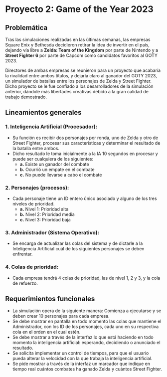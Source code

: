 # Proyecto 2: Game of the Year 2023

## Problemática

Tras las simulaciones realizadas en las últimas semanas, las empresas Square Enix y Bethesda decidieron retirar la idea de invertir en el país, dejando vía libre a **Zelda: Tears of the Kingdom** por parte de Nintendo y a **Street Fighter 6** por parte de Capcom como candidatos favoritos al GOTY 2023.

Directores de ambas empresas se reunieron para un proyecto que acabaría la rivalidad entre ambos títulos, y dejaría claro al ganador del GOTY 2023, un simulador de batallas entre los personajes de Zelda y Street Fighter. Dicho proyecto se le fue confiado a los desarrolladores de la simulación anterior, dándole más libertades creativas debido a la gran calidad de trabajo demostrado.

## Lineamientos generales

### 1. Inteligencia Artificial (Procesador):

- Su función es recibir dos personajes por ronda, uno de Zelda y otro de Street Fighter, procesar sus características y determinar el resultado de la batalla entre ambos.
- Dicho resultado le toma inicialmente a la IA 10 segundos en procesar y puede ser cualquiera de los siguientes:
  - **a.** Existe un ganador del combate
  - **b.** Ocurrió un empate en el combate
  - **c.** No puede llevarse a cabo el combate

### 2. Personajes (procesos):

- Cada personaje tiene un ID entero único asociado y alguno de los tres niveles de prioridad.
  - **a.** Nivel 1: Prioridad alta
  - **b.** Nivel 2: Prioridad media
  - **c.** Nivel 3: Prioridad baja

### 3. Administrador (Sistema Operativo):

- Se encarga de actualizar las colas del sistema y de dictarle a la Inteligencia Artificial cuál de los siguientes personajes se deben enfrentar.

### 4. Colas de prioridad:

- Cada empresa tendrá 4 colas de prioridad, las de nivel 1, 2 y 3, y la cola de refuerzo.

## Requerimientos funcionales

- La simulación opera de la siguiente manera: Comienza a ejecutarse y se deben crear 10 personajes para cada empresa.
- Se debe mostrar en pantalla en todo momento las colas que mantiene el Administrador, con los ID de los personajes, cada uno en su respectiva cola en el orden en el cual estén.
- Se debe mostrar a través de la interfaz lo que está haciendo en todo momento la inteligencia artificial: esperando, decidiendo o anunciado el resultado.
- Se solicita implementar un control de tiempos, para que el usuario pueda alterar la velocidad con la que trabaja la inteligencia artificial.
- Se pide mostrar a través de la interfaz un marcador que indique en tiempo real cuántos combates ha ganado Zelda y cuántos Street Fighter.
